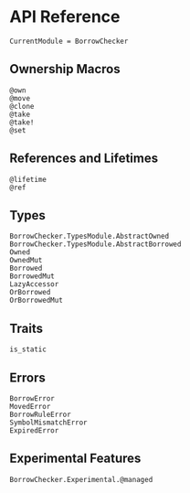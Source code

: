 # API Reference

```@meta
CurrentModule = BorrowChecker
```

## Ownership Macros

```@docs
@own
@move
@clone
@take
@take!
@set
```

## References and Lifetimes

```@docs
@lifetime
@ref
```

## Types

```@docs
BorrowChecker.TypesModule.AbstractOwned
BorrowChecker.TypesModule.AbstractBorrowed
Owned
OwnedMut
Borrowed
BorrowedMut
LazyAccessor
OrBorrowed
OrBorrowedMut
```

## Traits

```@docs
is_static
```

## Errors

```@docs
BorrowError
MovedError
BorrowRuleError
SymbolMismatchError
ExpiredError
```

## Experimental Features

```@docs
BorrowChecker.Experimental.@managed
``` 

